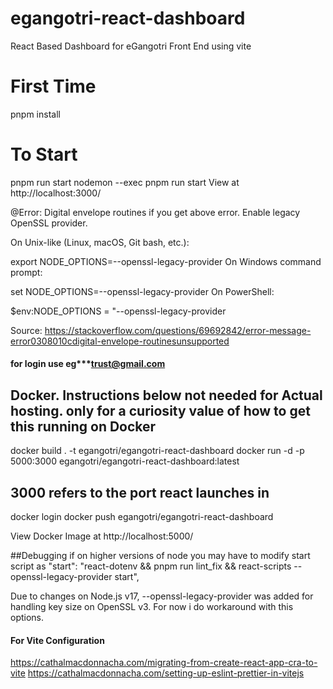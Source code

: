 # egangotri-react-dashboard
React Based Dashboard for eGangotri Front End using vite

# First Time
pnpm install

# To Start
pnpm run start
nodemon --exec pnpm run start
View at http://localhost:3000/

@Error: Digital envelope routines
if you get above error. Enable legacy OpenSSL provider.

On Unix-like (Linux, macOS, Git bash, etc.):

export NODE_OPTIONS=--openssl-legacy-provider
On Windows command prompt:

set NODE_OPTIONS=--openssl-legacy-provider
On PowerShell:

$env:NODE_OPTIONS = "--openssl-legacy-provider

Source: https://stackoverflow.com/questions/69692842/error-message-error0308010cdigital-envelope-routinesunsupported

#### for login use eg***trust@gmail.com
## Docker. Instructions below not needed for Actual hosting. only for a curiosity value of how to get this running on Docker
docker build . -t egangotri/egangotri-react-dashboard
docker run -d -p 5000:3000  egangotri/egangotri-react-dashboard:latest
## 3000 refers to the port react launches in
docker login
docker push  egangotri/egangotri-react-dashboard

View Docker Image at 
http://localhost:5000/

##Debugging
if on higher versions of node you may have to modify start script as 
    "start": "react-dotenv && pnpm run lint_fix && react-scripts --openssl-legacy-provider start",
    
Due to changes on Node.js v17, --openssl-legacy-provider was added for handling key size on OpenSSL v3. For now i do workaround with this options.

#### For Vite Configuration

https://cathalmacdonnacha.com/migrating-from-create-react-app-cra-to-vite
https://cathalmacdonnacha.com/setting-up-eslint-prettier-in-vitejs
